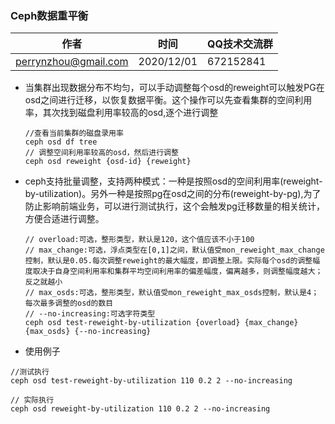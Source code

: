 ### Ceph数据重平衡

| 作者 | 时间 |QQ技术交流群 |
| ------ | ------ |------ |
| perrynzhou@gmail.com |2020/12/01 |672152841 |

- 当集群出现数据分布不均匀，可以手动调整每个osd的reweight可以触发PG在osd之间进行迁移，以恢复数据平衡。这个操作可以先查看集群的空间利用率，其次找到磁盘利用率较高的osd,逐个进行调整
  ```
  //查看当前集群的磁盘录用率
  ceph osd df tree
  // 调整空间利用率较高的osd，然后进行调整
  ceph osd reweight {osd-id} {reweight}
  ```
 
- ceph支持批量调整，支持两种模式：一种是按照osd的空间利用率(reweight-by-utilization)。另外一种是按照pg在osd之间的分布(reweight-by-pg),为了防止影响前端业务，可以进行测试执行，这个会触发pg迁移数量的相关统计，方便合适进行调整。
  
  ```
  // overload:可选，整形类型，默认是120，这个值应该不小于100
  // max_change:可选，浮点类型在[0,1]之间，默认值受mon_reweight_max_change控制，默认是0.05.每次调整reweight的最大幅度，即调整上限。实际每个osd的调整幅度取决于自身空间利用率和集群平均空间利用率的偏差幅度，偏离越多，则调整幅度越大；反之就越小
  // max_osds:可选，整形类型，默认值受mon_reweight_max_osds控制，默认是4；每次最多调整的osd的数目
  // --no-increasing:可选字符类型
  ceph osd test-reweight-by-utilization {overload} {max_change} {max_osds} {--no-increasing}
  ```
- 使用例子
```
//测试执行
ceph osd test-reweight-by-utilization 110 0.2 2 --no-increasing

// 实际执行
ceph osd reweight-by-utilization 110 0.2 2 --no-increasing

```
